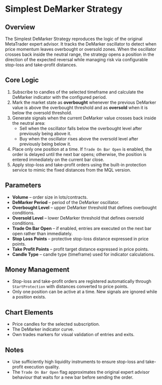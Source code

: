 # Simplest DeMarker Strategy

## Overview
The Simplest DeMarker Strategy reproduces the logic of the original MetaTrader expert advisor. It tracks the DeMarker oscillator to detect when price momentum leaves overbought or oversold zones. When the oscillator crosses back inside the neutral range, the strategy opens a position in the direction of the expected reversal while managing risk via configurable stop-loss and take-profit distances.

## Core Logic
1. Subscribe to candles of the selected timeframe and calculate the DeMarker indicator with the configured period.
2. Mark the market state as **overbought** whenever the previous DeMarker value is above the overbought threshold and as **oversold** when it is below the oversold threshold.
3. Generate signals when the current DeMarker value crosses back inside the neutral area:
   - Sell when the oscillator falls below the overbought level after previously being above it.
   - Buy when the oscillator rises above the oversold level after previously being below it.
4. Place only one position at a time. If `Trade On Bar Open` is enabled, the order is delayed until the next bar opens; otherwise, the position is entered immediately on the current bar close.
5. Apply stop-loss and take-profit orders using the built-in protection service to mimic the fixed distances from the MQL version.

## Parameters
- **Volume** – order size in lots/contracts.
- **DeMarker Period** – period of the DeMarker oscillator.
- **Overbought Level** – upper DeMarker threshold that defines overbought conditions.
- **Oversold Level** – lower DeMarker threshold that defines oversold conditions.
- **Trade On Bar Open** – if enabled, entries are executed on the next bar open rather than immediately.
- **Stop Loss Points** – protective stop-loss distance expressed in price points.
- **Take Profit Points** – profit target distance expressed in price points.
- **Candle Type** – candle type (timeframe) used for indicator calculations.

## Money Management
- Stop-loss and take-profit orders are registered automatically through `StartProtection` with distances converted to price points.
- Only one position can be active at a time. New signals are ignored while a position exists.

## Chart Elements
- Price candles for the selected subscription.
- The DeMarker indicator curve.
- Own trades markers for visual validation of entries and exits.

## Notes
- Use sufficiently high liquidity instruments to ensure stop-loss and take-profit execution quality.
- The `Trade On Bar Open` flag approximates the original expert advisor behaviour that waits for a new bar before sending the order.
